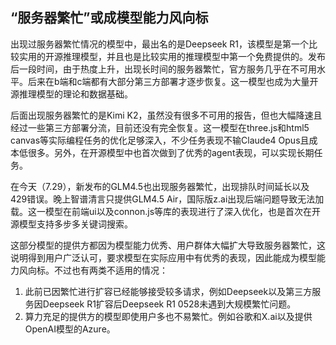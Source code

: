 ## “服务器繁忙”或成模型能力风向标

出现过服务器繁忙情况的模型中，最出名的是Deepseek R1，该模型是第一个比较实用的开源推理模型，并且也是比较实用的推理模型中第一个免费提供的。发布后一段时间，由于热度上升，出现长时间的服务器繁忙，官方服务几乎在不可用水平。后来在b端和c端都有大部分第三方部署才逐步恢复。这一模型也成为大量开源推理模型的理论和数据基础。

后面出现服务器繁忙的是Kimi K2，虽然没有很多不可用的报告，但也大幅降速且经过一些第三方部署分流，目前还没有完全恢复。这一模型在three.js和html5 canvas等实际编程任务的优化足够深入，不少任务表现不输Claude4 Opus且成本低很多。另外，在开源模型中也首次做到了优秀的agent表现，可以实现长期任务。

在今天（7.29），新发布的GLM4.5也出现服务器繁忙，出现排队时间延长以及429错误。晚上智谱清言只提供GLM4.5 Air，国际版z.ai出现后端问题导致无法加载。这一模型在前端ui以及connon.js等库的表现进行了深入优化，也是首次在开源模型支持多步多关键词搜索。

这部分模型的提供方都因为模型能力优秀、用户群体大幅扩大导致服务器繁忙，这说明得到用户广泛认可，要求模型在实际应用中有优秀的表现，因此能成为模型能力风向标。不过也有两类不适用的情况：
1. 此前已因繁忙进行扩容已经能够接受较多请求，例如Deepseek以及第三方服务因Deepseek R1扩容后Deepseek R1 0528未遇到大规模繁忙问题。
2. 算力充足的提供方的模型即使用户多也不易繁忙。例如谷歌和X.ai以及提供OpenAI模型的Azure。